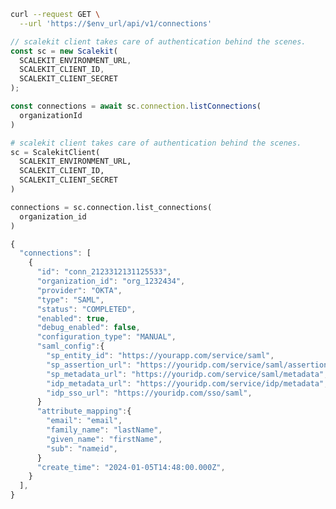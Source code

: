 
<CodeWithHeader method="get" endpoint="/api/v1/connections">
<Tabs groupId="tech-stack" queryString>
<TabItem value="curl" label="cURL">

```bash showLineNumbers
curl --request GET \
  --url 'https://$env_url/api/v1/connections'
```

</TabItem>
<TabItem value="nodejs" label="Node.js">

```js showLineNumbers
// scalekit client takes care of authentication behind the scenes.
const sc = new Scalekit(
  SCALEKIT_ENVIRONMENT_URL,
  SCALEKIT_CLIENT_ID,
  SCALEKIT_CLIENT_SECRET
);

const connections = await sc.connection.listConnections(
  organizationId
)

```

</TabItem>
<TabItem value="py" label="Python">

```python showLineNumbers
# scalekit client takes care of authentication behind the scenes.
sc = ScalekitClient(
  SCALEKIT_ENVIRONMENT_URL,
  SCALEKIT_CLIENT_ID,
  SCALEKIT_CLIENT_SECRET
)

connections = sc.connection.list_connections(
  organization_id
)

```

</TabItem>
</Tabs>
</CodeWithHeader>
<CodeWithHeader title="Response">

```js
{
  "connections": [
    {
      "id": "conn_2123312131125533",
      "organization_id": "org_1232434",
      "provider": "OKTA",
      "type": "SAML",
      "status": "COMPLETED",
      "enabled": true,
      "debug_enabled": false,
      "configuration_type": "MANUAL",
      "saml_config":{
        "sp_entity_id": "https://yourapp.com/service/saml",
        "sp_assertion_url": "https://youridp.com/service/saml/assertion",
        "sp_metadata_url": "https://youridp.com/service/saml/metadata",
        "idp_metadata_url": "https://youridp.com/service/idp/metadata",
        "idp_sso_url": "https://youridp.com/sso/saml",
      }
      "attribute_mapping":{
        "email": "email", 
        "family_name": "lastName", 
        "given_name": "firstName", 
        "sub": "nameid",
      }
      "create_time": "2024-01-05T14:48:00.000Z",
    }
  ],
}
```

</CodeWithHeader>
